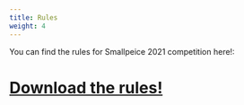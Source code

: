 ```yaml
---
title: Rules
weight: 4
---
```


You can find the rules for Smallpeice 2021 competition here!:

# [Download the rules!](/rules.pdf)
